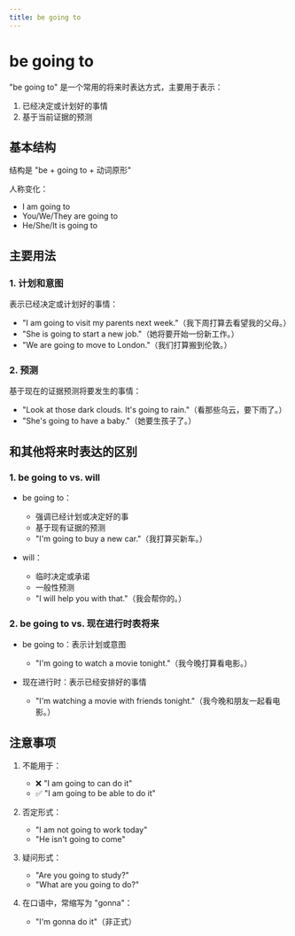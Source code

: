 ```yaml
---
title: be going to
---
```


# be going to

"be going to" 是一个常用的将来时表达方式，主要用于表示：

1. 已经决定或计划好的事情
2. 基于当前证据的预测

## 基本结构

结构是 "be + going to + 动词原形"

人称变化：

- I am going to
- You/We/They are going to
- He/She/It is going to

## 主要用法

### 1. 计划和意图

表示已经决定或计划好的事情：

- "I am going to visit my parents next week."（我下周打算去看望我的父母。）
- "She is going to start a new job."（她将要开始一份新工作。）
- "We are going to move to London."（我们打算搬到伦敦。）

### 2. 预测

基于现在的证据预测将要发生的事情：

- "Look at those dark clouds. It's going to rain."（看那些乌云，要下雨了。）
- "She's going to have a baby."（她要生孩子了。）

## 和其他将来时表达的区别

### 1. be going to vs. will

- be going to：

  - 强调已经计划或决定好的事
  - 基于现有证据的预测
  - "I'm going to buy a new car."（我打算买新车。）

- will：
  - 临时决定或承诺
  - 一般性预测
  - "I will help you with that."（我会帮你的。）

### 2. be going to vs. 现在进行时表将来

- be going to：表示计划或意图

  - "I'm going to watch a movie tonight."（我今晚打算看电影。）

- 现在进行时：表示已经安排好的事情
  - "I'm watching a movie with friends tonight."（我今晚和朋友一起看电影。）

## 注意事项

1. 不能用于：

   - ❌ "I am going to can do it"
   - ✅ "I am going to be able to do it"

2. 否定形式：

   - "I am not going to work today"
   - "He isn't going to come"

3. 疑问形式：

   - "Are you going to study?"
   - "What are you going to do?"

4. 在口语中，常缩写为 "gonna"：
   - "I'm gonna do it"（非正式）
